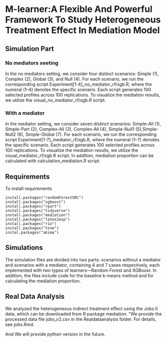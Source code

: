 # M-learner:A Flexible And Powerful Framework To Study Heterogeneous Treatment Effect In Mediation Model

## Simulation Part

### No mediators seeting

In the no mediators setting, we consider four distinct scenarios: Simple (1), Complex (2), Global (3), and Null (4). For each scenario, we run the corresponding script Experiment[1-4]_no_mediator_rf/xgb.R, where the numeral (1–4) denotes the specific scenario. Each script generates 100 selected profiles across 100 replications. To visualize the mediation results, we utilize the visual_no_mediator_rf/xgb.R script.

### With a mediator
In the  mediator setting, we consider seven distinct scenarios: Simple-All (1), Simple-Part (2), Complex-All (3), Complex-All (4), Simple-Null1 (5),Simple-Null2 (6),  Simple-Global (7). For each scenario, we run the corresponding script Experiment[1-7]_mediator_rf/xgb.R, where the numeral (1–7) denotes the specific scenario. Each script generates 100 selected profiles across 100 replications. To visualize the mediation results, we utilize the visual_mediator_rf/xgb.R script. In addition, mediation proportion can be calculated with calculation_mediation.R script.




## Requirements
To install requirements
```setup
install.packages("randomForestSRC")
install.packages("xgboost")
install.packages("rpart")
install.packages("tidyverse")
install.packages("mediation")
install.packages("latex2exp")
install.packages("rio")
install.packages("tsne")
instal.packages("akima")
```
## Simulations
The simulation files are divided into two parts: scenarios without a mediator and scenarios with a mediator, containing 4 and 7 cases respectively, each implemented with two types of learners—Random Forest and XGBoost. In addition, the files include code for the baseline k-means method and for calculating the mediation proportion.


## Real Data Analysis

We analyzed the heterogeneous indirect treatment effect using the Jobs II data, which can be downloaded from R package mediation. "We provide the processed data file jobs_v2.csv in the Realdataanalysis folder. For details, see jobs.Rmd.

And We will provide python version in the future.
